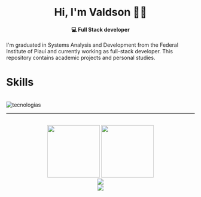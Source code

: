 <!--<### Olá! Eu sou Valdson Silva-->

<!--- 🔭 Hoje estou focando no front-end
- 🌱 Estudando React
- 😄 Pronouns: ele/dele-->

<!--<div style="display: inline_block"><br>
  <img align="center" alt="Val-Js" height="30" width="40" src="https://raw.githubusercontent.com/devicons/devicon/master/icons/javascript/javascript-plain.svg">
  <img align="center" alt="Val-Next" height="30" width="40" src="https://raw.githubusercontent.com/devicons/devicon/master/icons/next/next-original.svg">
  <img align="center" alt="Val-React" height="30" width="40" src="https://raw.githubusercontent.com/devicons/devicon/master/icons/react/react-original.svg">
  <img align="center" alt="Val-HTML" height="30" width="40" src="https://raw.githubusercontent.com/devicons/devicon/master/icons/html5/html5-original.svg">
  <img align="center" alt="Val-CSS" height="30" width="40" src="https://raw.githubusercontent.com/devicons/devicon/master/icons/css3/css3-original.svg">
  <img align="center" alt="Val-Python" height="30" width="40" src="https://raw.githubusercontent.com/devicons/devicon/master/icons/python/python-original.svg">
  <img align="center" alt="Rafa-Csharp" height="30" width="40" src="https://raw.githubusercontent.com/devicons/devicon/master/icons/csharp/csharp-original.svg">
</div>

<div> -->

# <div align="center">Hi, I'm Valdson 🙋‍♂️</div>
#### <div align="center">  💻 Full Stack developer</div>

I'm graduated in Systems Analysis and Development from the Federal Institute of Piauí and currently working as full-stack developer. This repository contains academic projects and personal studies.

# <div>Skills </div>
<br>
<div style="display: inline_block">
    <img align="center" alt="tecnologias" src="https://skillicons.dev/icons?i=react,next,javascript,typescript,nodejs,express,html,css,vite,materialui,tailwind,python,django">
</div>
</p>
<hr>
<div style="display: inline_block" align="center"><br>
<img height="140"  src="https://github-readme-stats.vercel.app/api?username=ValdsonSilva&show_icons=true&theme=ocean_dark&hide=stars,issues">
<img height="140"  src="https://github-readme-stats.vercel.app/api/top-langs?username=Valdsonsilva&layout=compact&theme=ocean_dark">  
</div>
<div align="center"> 
  <div>
    <a href="https://www.linkedin.com/in/valdson-mac%C3%AAdo-35981426b/"/>
    <img src="https://img.shields.io/badge/LinkedIn-0077B5?style=for-the-badge&logo=linkedin&logoColor=white">
  </div>
  <img  src="https://komarev.com/ghpvc/?username=your-github-valdsonsilva&color=green">
</div>


  <!--<a href="https://www.youtube.com/channel/UC_-uuuZbY0AAt9CViNzvc-Q" target="_blank"><img src="https://img.shields.io/badge/YouTube-FF0000?style=for-the-badge&logo=youtube&logoColor=white" target="_blank"></a>
  <a href="https://instagram.com/valdsonmacedo?igshid=MzNlNGNkZWQ4Mg==" target="_blank"><img src="https://img.shields.io/badge/-Instagram-%23E4405F?style=for-the-badge&logo=instagram&logoColor=white" target="_blank"></a>
 	<!--<a href="https://www.twitch.tv/rafaballerinii" target="_blank"><img src="https://img.shields.io/badge/Twitch-9146FF?style=for-the-badge&logo=twitch&logoColor=white" target="_blank"></a>
 <a href="https://discord.com/channels/1098055164075704381/1098055164847460495" target="_blank"><img src="https://img.shields.io/badge/Discord-7289DA?style=for-the-badge&logo=discord&logoColor=white" target="_blank"></a> 
  <a href = ""><img src="https://img.shields.io/badge/-Gmail-%23333?style=for-the-badge&logo=gmail&logoColor=white" target="_blank"></a>
  <a href="https://www.linkedin.com/in/valdson-mac%C3%AAdo-35981426b/" target="_blank"><img src="https://img.shields.io/badge/-LinkedIn-%230077B5?style=for-the-badge&logo=linkedin&logoColor=white" target="_blank"></a> -->
